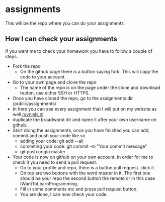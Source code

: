 # assignments
This will be the repo where you can do your assignments

## How I can check your assignments
If you want me to check your homework you have to follow a couple of steps.

* Fork the repo
  * On the github page there is a button saying fork. This will copy the code to your account.
* Go to your own page and clone the repo
  * The name of the repo is on the page under the clone and download button, use either SSH or HTTPS.
* Once you have cloned the repo, go to the assignments dir /public/assignments/
* In here you can see every assignment that I will put on my website as well [royniels.nl](http://www.royniels.nl/categories/Assignment/).
* duplicate the braadworst dir and name it after your own username on github.
* Start doing the assignments, once you have finished you can add, commit and push your code like so
  * adding your code: git add --all
  * commiting your code: git commit -m "Your commit message"
  * git push origin master
* Your code is now on github on your own account. In order for me to check it you need to send a pull request.
  * Go to your profile and repo, there is a button pull request. click it
  * On top are two buttons with the word master in it. The first one should be your repo the second button the remote or in this case IWantToLearnProgramming.
  * Fill in some comments etc and press pull request button.
  * You are done, I can now check your code.
